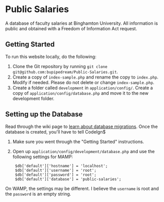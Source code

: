 # Public Salaries
A database of faculty salaries at Binghamton University. All information is public and obtained with a Freedom of Information Act request.

## Getting Started
To run this website locally, do the following:

1. Clone the Git repository by running `git clone git@github.com:bupipedream/Public-Salaries.git`.
2. Create a copy of `index-sample.php` and rename the copy to `index.php`. Modify if needed. Please do not delete or change `index-sample.php`.
3. Create a folder called `development` in `application/config/`. Create a copy of `application/config/database.php` and move it to the new development folder.

## Setting up the Database
Read through the wiki page to [learn about database migrations](https://github.com/bupipedream/Pipe-Dream/wiki/Projects). Once the database is created, you'll have to tell CodeIgn$

1. Make sure you went through the "Getting Started" instructions.
2. Open up `application/config/development/database.php` and use the following settings for MAMP:

        $db['default']['hostname'] = 'localhost';
        $db['default']['username'] = 'root';
        $db['default']['password'] = 'root';
        $db['default']['database'] = 'public-salaries';

On WAMP, the settings may be different. I believe the `username` is root and the `password` is an empty string.
